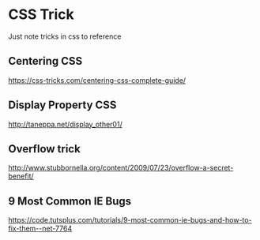 # CSS Trick 
Just note tricks in css to reference

## Centering CSS
https://css-tricks.com/centering-css-complete-guide/

## Display Property CSS
http://taneppa.net/display_other01/

## Overflow trick
http://www.stubbornella.org/content/2009/07/23/overflow-a-secret-benefit/

## 9 Most Common IE Bugs
https://code.tutsplus.com/tutorials/9-most-common-ie-bugs-and-how-to-fix-them--net-7764
